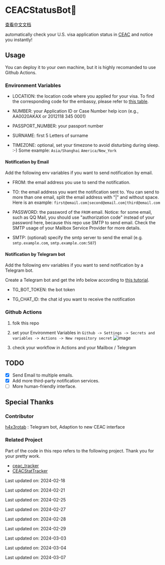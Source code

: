 # CEACStatusBot🤖

[查看中文文档](README.Chinese.md)
 
automatically check your U.S. visa application status in [CEAC](https://ceac.state.gov/CEACStatTracker/Status.aspx?App=NIV) and notice you instantly!

## Usage

You can deploy it to your own machine, but it is highly recomanded to use Github Actions. 

### Environment Variables

- LOCATION: the location code where you applied for your visa. To find the corresponding code for the embassy, please refer to [this table](LOCATION.md).

- NUMBER: your Application ID or Case Number help icon (e.g., AA0020AKAX or 2012118 345 0001) 

- PASSPORT_NUMBER: your passport number

- SURNAME: first 5 Letters of surname

- TIMEZONE: optional, set your timezone to avoid disturbing during sleep. :-) Some example: `Asia/Shanghai` `America/New_York`

#### Notification by Email

Add the following env variables if you want to send notification by email.

- FROM: the email address you use to send the notification.

- TO: the email address you want the notification sent to. You can send to more than one email, split the email address with "|" and without space. Here is an example: `first@email.com|second@email.com|third@email.com`

- PASSWORD: the password of the `FROM` email. Notice: for some email, such as QQ Mail, you should use "authorization code" instead of your password here, because this repo use SMTP to send email. Check the SMTP usage of your Mailbox Service Provider for more details.

- SMTP: (optional) specify the smtp server to send the email (e.g. `smtp.example.com`, `smtp.example.com:587`)

#### Notification by Telegram bot

Add the following env variables if you want to send notification by a Telegram bot.

Create a Telegram bot and get the info below according to [this tutorial](https://www.cytron.io/tutorial/how-to-create-a-telegram-bot-get-the-api-key-and-chat-id).

- TG_BOT_TOKEN: the bot token

- TG_CHAT_ID: the chat id you want to receive the notification

### Github Actions

1. folk this repo

2. set your Environment Variables in `Github -> Settings -> Secrets and variables -> Actions -> New repository secret`
![image](docs/github.new.secret.png)

3. check your workflow in Actions and your Mailbox / Telegram

## TODO

- [x] Send Email to multiple emails.
- [x] Add more third-party notification services.
- [ ] More human-friendly interface.

## Special Thanks

### Contributor

[h4x3rotab](https://github.com/h4x3rotab) : Telegram bot, Adaption to new CEAC interface

### Related Project

Part of the code in this repo refers to the following project. Thank you for your pretty work.

- [ceac_tracker](https://github.com/lixin-wei/ceac_tracker)
- [CEACStatTracker](https://github.com/yuzeming/CEACStatTracker)

Last updated on: 2024-02-18

Last updated on: 2024-02-21

Last updated on: 2024-02-25

Last updated on: 2024-02-27

Last updated on: 2024-02-28

Last updated on: 2024-02-29

Last updated on: 2024-03-03

Last updated on: 2024-03-04

Last updated on: 2024-03-07